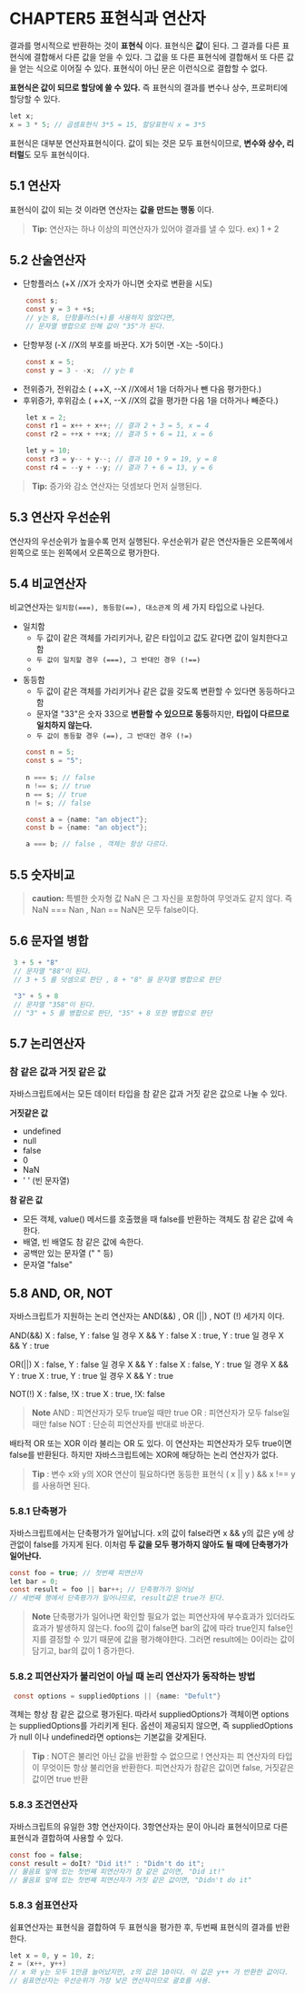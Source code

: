 # CHAPTER5 표현식과 연산자

결과를 명시적으로 반환하는 것이 **표현식** 이다.
표현식은 **값**이 된다. 그 결과를 다른 표현식에 결합해서 다른 값을 얻을 수 있다. 그 값을 또 다른 표현식에 결합해서 또 다른 값을 얻는 식으로 이어질 수 있다. 표현식이 아닌 문은 이런식으로 결합할 수 없다. 

**표현식은 값이 되므로 할당에 쓸 수 있다.**
즉 표현식의 결과를 변수나 상수, 프로퍼티에 할당할 수 있다.

```c
let x;
x = 3 * 5; // 곱셈표현식 3*5 = 15, 할당표현식 x = 3*5 
```

표현식은 대부분 연산자표현식이다.
값이 되는 것은 모두 표현식이므로, **변수와 상수, 리터럴**도 모두 표현식이다.

## 5.1 연산자

표현식이 값이 되는 것 이라면 연산자는 **값을 만드는 행동** 이다.
> **Tip:** 연산자는 하나 이상의 피연산자가 있어야 결과를 낼 수 있다. ex) 1 + 2

## 5.2 산술연산자

 - 단항플러스 (+X //X가 숫자가 아니면 숫자로 변환을 시도)
```c
	const s;
	const y = 3 + +s; 
	// y는 8, 단항플러스(+)를 사용하지 않았다면, 
	// 문자열 병합으로 인해 값이 "35"가 된다.
```
- 단항부정 (-X //X의 부호를 바꾼다. X가 5이면 -X는 -5이다.)
```c
	const x = 5;
	const y = 3 - -x;  // y는 8
```
- 전위증가, 전위감소 ( ++X, --X //X에서 1을 더하거나 뺀 다음 평가한다.)
- 후위증가, 후위감소 ( ++X, --X //X의 값을 평가한 다음 1을 더하거나 빼준다.)
```c
	let x = 2;
	const r1 = x++ + x++; // 결과 2 + 3 = 5, x = 4
	const r2 = ++x + ++x; // 결과 5 + 6 = 11, x = 6
```
```c
	let y = 10;
	const r3 = y-- + y--; // 결과 10 + 9 = 19, y = 8
	const r4 = --y + --y; // 결과 7 + 6 = 13, y = 6
```
> **Tip:** 증가와 감소 연산자는 덧셈보다 먼저 실행된다.

## 5.3 연산자 우선순위
연산자의 우선순위가 높을수록 먼저 실행된다.
우선순위가 같은 연산자들은 오른쪽에서 왼쪽으로 또는 왼쪽에서 오른쪽으로 평가한다.

## 5.4 비교연산자
비교연산자는  `일치함(===), 동등함(==), 대소관계` 의 세 가지 타입으로 나뉜다.
 
 - 일치함 
	 - 두 값이 같은 객체를 가리키거나, 같은 타입이고 값도 같다면 값이 일치한다고 함
	 - `두 값이 일치할 경우 (===), 그 반대인 경우 (!==)`
	 - 
  - 동등함
	 - 두 값이 같은 객체를 가리키거나 같은 값을 갖도록 변환할 수 있다면 동등하다고 함
	 - 문자열 "33"은 숫자 33으로 **변환할 수 있으므로 동등**하지만, 
	    **타입이 다르므로 일치하지 않는다.**
     - `두 값이 동등할 경우 (==), 그 반대인 경우 (!=)`
 
```c
	const n = 5;
	const s = "5";
	
	n === s; // false
	n !== s; // true
	n == s; // true
	n != s; // false

	const a = {name: "an object"};
	const b = {name: "an object"};

	a === b; // false , 객체는 항상 다르다.
```

## 5.5 숫자비교
> **caution:**
특별한 숫자형 값 NaN	은 그 자신을 포함하여 무엇과도 같지 않다.
즉 NaN === Nan , Nan == NaN은 모두 false이다.

## 5.6 문자열 병합
```c
 3 + 5 + "8" 
 // 문자열 "88"이 된다.
 // 3 + 5 를 덧셈으로 판단 , 8 + "8" 을 문자열 병합으로 판단
 
 "3" + 5 + 8 
 // 문자열 "358"이 된다.
 // "3" + 5 를 병합으로 판단, "35" + 8 또한 병합으로 판단
```

## 5.7 논리연산자

### 참 같은 값과 거짓 같은 값
자바스크립트에서는 모든 데이터 타입을 참 같은 값과 거짓 같은 값으로 나눌 수 있다.

**거짓같은 값**

 - undefined
 - null
 - false
 - 0
 - NaN
 - ' ' (빈 문자열)
 
 **참 같은 값**
 
 - 모든 객체, value() 메서드를 호출했을 때 false를 반환하는 객체도 참 같은 값에 속한다.
 - 배열, 빈 배열도 참 같은 값에 속한다.
 - 공백만 있는 문자열 (" " 등)
 - 문자열 "false"

## 5.8 AND, OR, NOT
자바스크립트가 지원하는 논리 연산자는 AND(&&) , OR (||) , NOT (!) 세가지 이다.

AND(&&)
X : false, Y : false 일 경우 X && Y : false
X : true, Y : true 일 경우 X && Y : true

OR(||)
X : false, Y : false 일 경우 X && Y : false
X : false, Y : true 일 경우 X && Y : true
X : true, Y : true 일 경우 X && Y : true

NOT(!)
X : false, !X : true
X : true, !X: false

> **Note**
> AND : 피연산자가 모두 true일 때만 true
> OR : 피연산자가 모두 false일 때만 false
> NOT : 단순히 피연산자를 반대로 바꾼다.

배타적 OR 또는 XOR 이라 불리는 OR 도 있다. 이 연산자는 피연산자가 모두 true이면
false를 반환된다. 하지만 자바스크립트에는 XOR에 해당하는 논리 연산자가 없다.
>**Tip** : 변수 x와 y의 XOR	연산이 필요하다면 동등한 표현식 
>( x || y ) && x !== y 를 사용하면 된다.

### 5.8.1 단축평가
자바스크립트에서는 단축평가가 일어납니다. x의 값이 false라면 x && y의 값은 y에 상관없이 false를 가지게 된다.
이처럼 **두 값을 모두 평가하지 않아도 될 때에 단축평가가 일어난다.**

```c
const foo = true; // 첫번째 피연산자
let bar = 0;
const result = foo || bar++; // 단축평가가 일어남
// 세번째 행에서 단축평가가 일어나므로, result값은 true가 된다.
```
>**Note**
>단축평가가 일어나면 확인할 필요가 없는 피연산자에 부수효과가 있더라도 효과가 발생하지 않는다.
>foo의 값이 false면 bar의 값에 따라 true인지 false인지를 결정할 수 있기 때문에 값을 평가해야한다. 그러면 result에는 0이라는 값이 담기고, bar의 값이 1 증가한다.

### 5.8.2 피연산자가 불리언이 아닐 때 논리 연산자가 동작하는 방법
```c
 const options = suppliedOptions || {name: "Defult"}
```
객체는 항상 참 같은 값으로 평가된다. 따라서 suppliedOptions가 객체이면 
options는 suppliedOptions를 가리키게 된다.
옵션이 제공되지 않으면, 즉 suppliedOptions가 null 이나 undefined라면 	options는
기본값을 갖게된다.

>**Tip** : NOT은 불리언 아닌 값을 반환할 수 없으므로 ! 연산자는 피 연산자의 타입이
>무엇이든 항상 불리언을 반환한다.
>피연산자가 참같은 값이면 false, 거짓같은 값이면 true 반환

### 5.8.3 조건연산자
자바스크립트의 유일한 3항 연산자이다.
3항연산자는 문이 아니라 표현식이므로 다른 표현식과 결합하여 사용할 수 있다.
```c
const foo = false;
const result = doIt? "Did it!" : "Didn't do it";
// 물음표 앞에 있는 첫번째 피연산자가 참 같은 값이면, "Did it!"
// 물음표 앞에 있는 첫번째 피연산자가 거짓 같은 값이면, "Didn't do it"
```

### 5.8.3 쉼표연산자
쉼표연산자는 표현식을 결합하여 두 표현식을 평가한 후, 두번째 표현식의 결과를 반환한다.
```c
let x = 0, y = 10, z;
z = (x++, y++)
// x 와 y는 모두 1만큼 늘어났지만, z의 값은 10이다. 이 값은 y++ 가 반환한 값이다.
// 쉼표연산자는 우선순위가 가장 낮은 연산자이므로 괄호를 사용.
```


